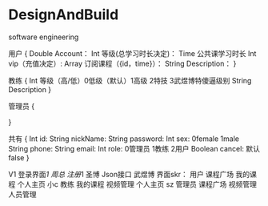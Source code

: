 # DesignAndBuild
software engineering

用户
{
	Double Account：
	Int 等级(总学习时长决定)：
	Time 公共课学习时长
	Int vip（充值决定）: 
	Array 订阅课程（{id，time}）：
	String Description：
}

教练
{
	Int 等级（高/低）0低级（默认）1高级 2特技 3武煜博特傻逼级别
	String Description
}

管理员
{

}

共有
{
	Int id:
    String nickName: 
String password: 
Int sex: 0female 1male
String phone:
String email: 
Int role: 0管理员 1教练 2用户
Boolean cancel: 默认false
}

V1
登录界面*1 周总
注册*1 圣博
Json接口 武煜博
界面skr：
用户
	课程广场
	我的课程
	个人主页 小c
教练
	我的课程
	视频管理
	个人主页 sz
管理员
	课程广场
	视频管理
	人员管理

